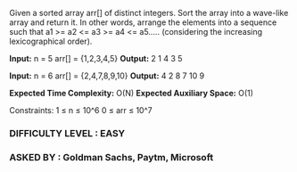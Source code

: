 Given a sorted array arr[] of distinct integers. Sort the array into a wave-like array and return it. In other words, arrange the elements into a sequence such that a1 >= a2 <= a3 >= a4 <= a5..... (considering the increasing lexicographical order).

**Input:**  n = 5 arr[] = {1,2,3,4,5}
**Output:** 2 1 4 3 5

**Input:**  n = 6 arr[] = {2,4,7,8,9,10}
**Output:** 4 2 8 7 10 9

**Expected Time Complexity:** O(N)
**Expected Auxiliary Space:** O(1)

Constraints:
1 ≤ n ≤ 10^6
0 ≤ arr ≤ 10^7

### DIFFICULTY LEVEL : EASY
### ASKED BY :  Goldman Sachs, Paytm, Microsoft
